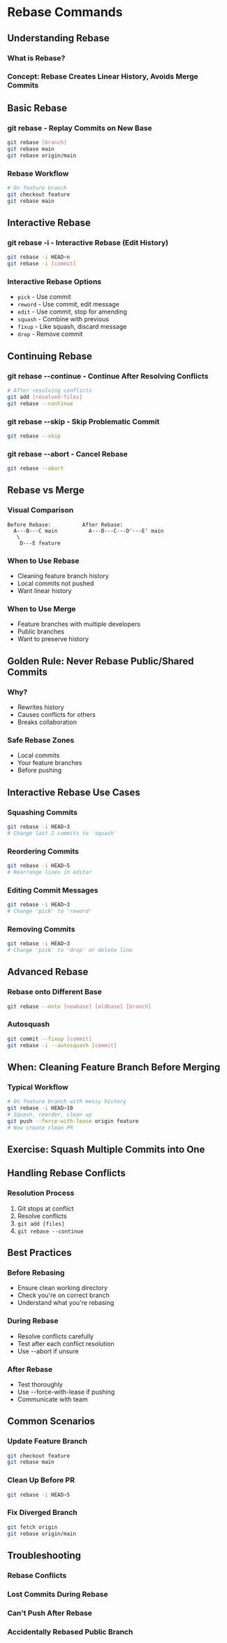 # Rebase Commands

## Understanding Rebase

### What is Rebase?
### Concept: Rebase Creates Linear History, Avoids Merge Commits

## Basic Rebase

### git rebase - Replay Commits on New Base
```bash
git rebase [branch]
git rebase main
git rebase origin/main
```

### Rebase Workflow
```bash
# On feature branch
git checkout feature
git rebase main
```

## Interactive Rebase

### git rebase -i - Interactive Rebase (Edit History)
```bash
git rebase -i HEAD~n
git rebase -i [commit]
```

### Interactive Rebase Options
- `pick` - Use commit
- `reword` - Use commit, edit message
- `edit` - Use commit, stop for amending
- `squash` - Combine with previous
- `fixup` - Like squash, discard message
- `drop` - Remove commit

## Continuing Rebase

### git rebase --continue - Continue After Resolving Conflicts
```bash
# After resolving conflicts
git add [resolved-files]
git rebase --continue
```

### git rebase --skip - Skip Problematic Commit
```bash
git rebase --skip
```

### git rebase --abort - Cancel Rebase
```bash
git rebase --abort
```

## Rebase vs Merge

### Visual Comparison
```
Before Rebase:          After Rebase:
  A---B---C main          A---B---C---D'---E' main
   \                      
    D---E feature
```

### When to Use Rebase
- Cleaning feature branch history
- Local commits not pushed
- Want linear history

### When to Use Merge
- Feature branches with multiple developers
- Public branches
- Want to preserve history

## Golden Rule: Never Rebase Public/Shared Commits

### Why?
- Rewrites history
- Causes conflicts for others
- Breaks collaboration

### Safe Rebase Zones
- Local commits
- Your feature branches
- Before pushing

## Interactive Rebase Use Cases

### Squashing Commits
```bash
git rebase -i HEAD~3
# Change last 2 commits to 'squash'
```

### Reordering Commits
```bash
git rebase -i HEAD~5
# Rearrange lines in editor
```

### Editing Commit Messages
```bash
git rebase -i HEAD~3
# Change 'pick' to 'reword'
```

### Removing Commits
```bash
git rebase -i HEAD~3
# Change 'pick' to 'drop' or delete line
```

## Advanced Rebase

### Rebase onto Different Base
```bash
git rebase --onto [newbase] [oldbase] [branch]
```

### Autosquash
```bash
git commit --fixup [commit]
git rebase -i --autosquash [commit]
```

## When: Cleaning Feature Branch Before Merging

### Typical Workflow
```bash
# On feature branch with messy history
git rebase -i HEAD~10
# Squash, reorder, clean up
git push --force-with-lease origin feature
# Now create clean PR
```

## Exercise: Squash Multiple Commits into One

## Handling Rebase Conflicts

### Resolution Process
1. Git stops at conflict
2. Resolve conflicts
3. `git add [files]`
4. `git rebase --continue`

## Best Practices

### Before Rebasing
- Ensure clean working directory
- Check you're on correct branch
- Understand what you're rebasing

### During Rebase
- Resolve conflicts carefully
- Test after each conflict resolution
- Use --abort if unsure

### After Rebase
- Test thoroughly
- Use --force-with-lease if pushing
- Communicate with team

## Common Scenarios

### Update Feature Branch
```bash
git checkout feature
git rebase main
```

### Clean Up Before PR
```bash
git rebase -i HEAD~5
```

### Fix Diverged Branch
```bash
git fetch origin
git rebase origin/main
```

## Troubleshooting

### Rebase Conflicts
### Lost Commits During Rebase
### Can't Push After Rebase
### Accidentally Rebased Public Branch
